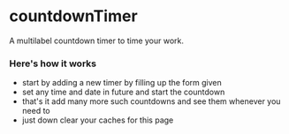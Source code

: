 # countdownTimer
A multilabel countdown timer to time your work.
### Here's how it works
- start by adding a new timer by filling up the form given
- set any time and date in future and start the countdown
- that's it add many more such countdowns and see them whenever you need to
- just down clear your caches for this page
